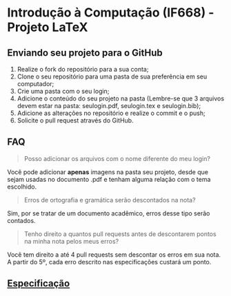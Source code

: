 # Introdução à Computação (IF668) - Projeto LaTeX

## Enviando seu projeto para o GitHub
1. Realize o fork do repositório para a sua conta;
2. Clone o seu repositório para uma pasta de sua preferência em seu computador;
3. Crie uma pasta com o seu login;
4. Adicione o conteúdo do seu projeto na pasta (Lembre-se que 3 arquivos devem estar na pasta: seulogin.pdf, seulogin.tex e seulogin.bib);
5. Adicione as alterações no repositório e realize o commit e o push;
6. Solicite o pull request através do GitHub.

## FAQ

> Posso adicionar os arquivos com o nome diferente do meu login?

Você pode adicionar **apenas** imagens na pasta seu projeto, desde que sejam usadas no documento .pdf e tenham alguma relação com o tema escolhido.

> Erros de ortografia e gramática serão descontados na nota?

Sim, por se tratar de um documento acadêmico, erros desse tipo serão contados.

> Tenho direito a quantos pull requests antes de descontarem pontos na minha nota pelos meus erros?

Você tem direito a até 4 pull requests sem descontar os erros em sua nota. A partir do 5º, cada erro descrito nas especificações custará um ponto.

## [Especificação](https://github.com/monitoria-ic-cc-ufpe/Projeto_WebDev_2019.2/blob/master/Especifica%C3%A7%C3%A3o.pdf)

